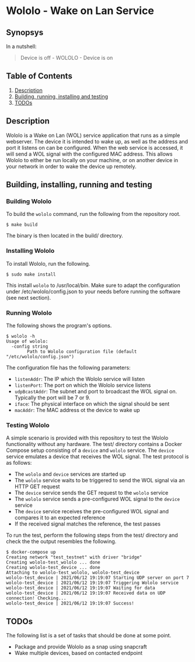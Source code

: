 Wololo - Wake on Lan Service
======
## Synopsys

In a nutshell:
> Device is off - WOLOLO - Device is on

## Table of Contents

1. [Description](#description)
2. [Building, running, installing and testing](#build-install-run-test)
3. [TODOs](#todos)

## Description <a name="description"></a>

Wololo is a Wake on Lan (WOL) service application that runs as a simple webserver. The device it is intended to wake up, as well as the address and port it listens on can be configured. When the web service is accessed, it will send a WOL signal with the configured MAC address. This allows Wololo to either be run locally on your machine, or on another device in your network in order to wake the device up remotely.

## Building, installing, running and testing <a name="build-install-run-test"></a>

### Building Wololo

To build the `wololo` command, run the following from the repository root.
```
$ make build
```
The binary is then located in the build/ directory.

### Installing Wololo

To install Wololo, run the following.
```
$ sudo make install
```

This install `wololo` to /usr/local/bin.
Make sure to adapt the configuration under /etc/wololo/config.json to your needs before running the software (see next section). 

### Running Wololo

The following shows the program's options.
```
$ wololo -h
Usage of wololo:
  -config string
        Path to Wololo configuration file (default "/etc/wololo/config.json")
```

The configuration file has the following parameters:
* `listenAddr`: The IP which the Wololo service will listen
* `listenPort`: The port on which the Wololo service listens
* `udpBcastAddr`: The subnet and port to broadcast the WOL signal on. Typically the port will be 7 or 9.
* `iface`: The physical interface on which the signal should be sent
* `macAddr`: The MAC address ot the device to wake up

### Testing Wololo

A simple scenario is provided with this repository to test the Wololo functionality without any hardware.
The test/ directory contains a Docker Compose setup consisting of a `device` and `wololo` service.
The `device` service emulates a device that receives the WOL signal.
The test protocol is as follows:
* The `wololo` and `device` services are started up
* The `wololo` service waits to be triggered to send the WOL signal via an HTTP GET request
* The `device` service sends the GET request to the `wololo` service
* The `wololo` service sends a pre-configured WOL signal to the `device` service
* The `device` service receives the pre-configured WOL signal and compares it to an expected reference
* If the received signal matches the reference, the test passes

To run the test, perform the following steps from the test/ directory and check the the output resembles the following.
```
$ docker-compose up
Creating network "test_testnet" with driver "bridge"
Creating wololo-test_wololo ... done
Creating wololo-test_device ... done
Attaching to wololo-test_wololo, wololo-test_device
wololo-test_device | 2021/06/12 19:19:07 Starting UDP server on port 7
wololo-test_device | 2021/06/12 19:19:07 Triggering Wololo service
wololo-test_device | 2021/06/12 19:19:07 Waiting for data
wololo-test_device | 2021/06/12 19:19:07 Received data on UDP connection! Checking...
wololo-test_device | 2021/06/12 19:19:07 Success!
```

## TODOs <a name="todos"></a>

The following list is a set of tasks that should be done at some point.
* Package and provide Wololo as a snap using snapcraft
* Wake multiple devices, based on contacted endpoint
